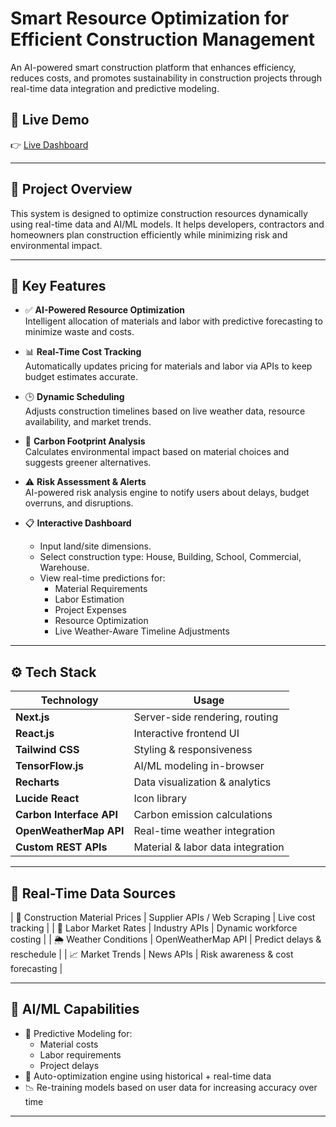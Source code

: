 #  Smart Resource Optimization for Efficient Construction Management

An AI-powered smart construction platform that enhances efficiency, reduces costs, and promotes sustainability in construction projects through real-time data integration and predictive modeling.

## 🌟 Live Demo

👉 [Live Dashboard](https://kzmkxe2xmhv3sk7vfjp1.lite.vusercontent.net/)

---

## 📌 Project Overview

This system is designed to optimize construction resources dynamically using real-time data and AI/ML models. It helps developers, contractors and homeowners plan construction efficiently while minimizing risk and environmental impact.

---

## 🚀 Key Features

- ✅ **AI-Powered Resource Optimization**  
  Intelligent allocation of materials and labor with predictive forecasting to minimize waste and costs.

- 📊 **Real-Time Cost Tracking**  
  Automatically updates pricing for materials and labor via APIs to keep budget estimates accurate.

- 🕒 **Dynamic Scheduling**  
  Adjusts construction timelines based on live weather data, resource availability, and market trends.

- 🌱 **Carbon Footprint Analysis**  
  Calculates environmental impact based on material choices and suggests greener alternatives.

- ⚠️ **Risk Assessment & Alerts**  
  AI-powered risk analysis engine to notify users about delays, budget overruns, and disruptions.

- 📋 **Interactive Dashboard**  
  - Input land/site dimensions.
  - Select construction type: House, Building, School, Commercial, Warehouse.
  - View real-time predictions for:
    - Material Requirements  
    - Labor Estimation  
    - Project Expenses  
    - Resource Optimization  
    - Live Weather-Aware Timeline Adjustments

---

## ⚙️ Tech Stack

| Technology | Usage |
|-----------|-------|
| **Next.js** | Server-side rendering, routing |
| **React.js** | Interactive frontend UI |
| **Tailwind CSS** | Styling & responsiveness |
| **TensorFlow.js** | AI/ML modeling in-browser |
| **Recharts** | Data visualization & analytics |
| **Lucide React** | Icon library |
| **Carbon Interface API** | Carbon emission calculations |
| **OpenWeatherMap API** | Real-time weather integration |
| **Custom REST APIs** | Material & labor data integration |

---

## 📡 Real-Time Data Sources

| 🧱 Construction Material Prices | Supplier APIs / Web Scraping | Live cost tracking |
| 👷 Labor Market Rates | Industry APIs | Dynamic workforce costing |
| 🌦 Weather Conditions | OpenWeatherMap API | Predict delays & reschedule |
| 📈 Market Trends | News APIs | Risk awareness & cost forecasting |

---

## 🧠 AI/ML Capabilities

- 📌 Predictive Modeling for:
  - Material costs
  - Labor requirements
  - Project delays
- 🧠 Auto-optimization engine using historical + real-time data
- 📉 Re-training models based on user data for increasing accuracy over time

---

 

